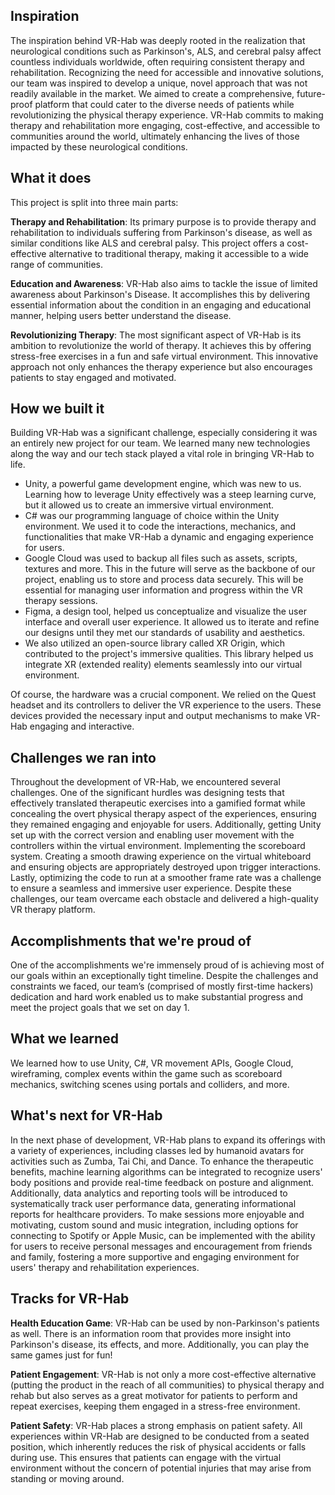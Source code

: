 ## Inspiration
The inspiration behind VR-Hab was deeply rooted in the realization that neurological conditions such as Parkinson's, ALS, and cerebral palsy affect countless individuals worldwide, often requiring consistent therapy and rehabilitation. Recognizing the need for accessible and innovative solutions, our team was inspired to develop a unique, novel approach that was not readily available in the market. We aimed to create a comprehensive, future-proof platform that could cater to the diverse needs of patients while revolutionizing the physical therapy experience. VR-Hab commits to making therapy and rehabilitation more engaging, cost-effective, and accessible to communities around the world, ultimately enhancing the lives of those impacted by these neurological conditions.

## What it does
This project is split into three main parts: 

**Therapy and Rehabilitation**: Its primary purpose is to provide therapy and rehabilitation to individuals suffering from Parkinson's disease, as well as similar conditions like ALS and cerebral palsy. This project offers a cost-effective alternative to traditional therapy, making it accessible to a wide range of communities.

**Education and Awareness**: VR-Hab also aims to tackle the issue of limited awareness about Parkinson's Disease. It accomplishes this by delivering essential information about the condition in an engaging and educational manner, helping users better understand the disease.

**Revolutionizing Therapy**: The most significant aspect of VR-Hab is its ambition to revolutionize the world of therapy. It achieves this by offering stress-free exercises in a fun and safe virtual environment. This innovative approach not only enhances the therapy experience but also encourages patients to stay engaged and motivated.

## How we built it
Building VR-Hab was a significant challenge, especially considering it was an entirely new project for our team. We learned many new technologies along the way and our tech stack played a vital role in bringing VR-Hab to life. 

- Unity, a powerful game development engine, which was new to us. Learning how to leverage Unity effectively was a steep learning curve, but it allowed us to create an immersive virtual environment. 
- C# was our programming language of choice within the Unity environment. We used it to code the interactions, mechanics, and functionalities that make VR-Hab a dynamic and engaging experience for users.
- Google Cloud was used to backup all files such as assets, scripts, textures and more. This in the future will serve as the backbone of our project, enabling us to store and process data securely. This will be essential for managing user information and progress within the VR therapy sessions.
- Figma, a design tool, helped us conceptualize and visualize the user interface and overall user experience. It allowed us to iterate and refine our designs until they met our standards of usability and aesthetics.
- We also utilized an open-source library called XR Origin, which contributed to the project's immersive qualities. This library helped us integrate XR (extended reality) elements seamlessly into our virtual environment.

Of course, the hardware was a crucial component. We relied on the Quest headset and its controllers to deliver the VR experience to the users. These devices provided the necessary input and output mechanisms to make VR-Hab engaging and interactive.

## Challenges we ran into
Throughout the development of VR-Hab, we encountered several challenges. One of the significant hurdles was designing tests that effectively translated therapeutic exercises into a gamified format while concealing the overt physical therapy aspect of the experiences, ensuring they remained engaging and enjoyable for users. Additionally, getting Unity set up with the correct version and enabling user movement with the controllers within the virtual environment. Implementing the scoreboard system. 
Creating a smooth drawing experience on the virtual whiteboard and ensuring objects are appropriately destroyed upon trigger interactions. Lastly, optimizing the code to run at a smoother frame rate was a challenge to ensure a seamless and immersive user experience. Despite these challenges, our team overcame each obstacle and delivered a high-quality VR therapy platform.

## Accomplishments that we're proud of
One of the accomplishments we're immensely proud of is achieving most of our goals within an exceptionally tight timeline. Despite the challenges and constraints we faced, our team’s (comprised of mostly first-time hackers) dedication and hard work enabled us to make substantial progress and meet the project goals that we set on day 1.

## What we learned
We learned how to use Unity, C#, VR movement APIs, Google Cloud, wireframing, complex events within the game such as scoreboard mechanics, switching scenes using portals and colliders, and more.  

## What's next for VR-Hab
In the next phase of development, VR-Hab plans to expand its offerings with a variety of experiences, including classes led by humanoid avatars for activities such as Zumba, Tai Chi, and Dance. To enhance the therapeutic benefits, machine learning algorithms can be integrated to recognize users' body positions and provide real-time feedback on posture and alignment. Additionally, data analytics and reporting tools will be introduced to systematically track user performance data, generating informational reports for healthcare providers. To make sessions more enjoyable and motivating, custom sound and music integration, including options for connecting to Spotify or Apple Music, can be implemented with the ability for users to receive personal messages and encouragement from friends and family, fostering a more supportive and engaging environment for users' therapy and rehabilitation experiences.


## Tracks for VR-Hab
**Health Education Game**: VR-Hab can be used by non-Parkinson's patients as well. There is an information room that provides more insight into Parkinson's disease, its effects, and more. Additionally, you can play the same games just for fun!

**Patient Engagement**: VR-Hab is not only a more cost-effective alternative (putting the product in the reach of all communities) to physical therapy and rehab but also serves as a great motivator for patients to perform and repeat exercises, keeping them engaged in a stress-free environment.
 
**Patient Safety**: VR-Hab places a strong emphasis on patient safety. All experiences within VR-Hab are designed to be conducted from a seated position, which inherently reduces the risk of physical accidents or falls during use. This ensures that patients can engage with the virtual environment without the concern of potential injuries that may arise from standing or moving around.

